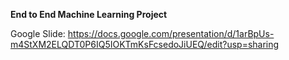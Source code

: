
**End to End Machine Learning Project**

Google Slide: https://docs.google.com/presentation/d/1arBpUs-m4StXM2ELQDT0P6IQ5IOKTmKsFcsedoJiUEQ/edit?usp=sharing
